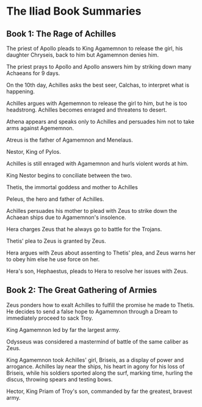 # The Iliad Book Summaries

## Book 1: The Rage of Achilles

The priest of Apollo pleads to King Agamemnon to release the girl, his daughter Chryseis, back to him but Agamemnon denies him.

The priest prays to Apollo and Apollo answers him by striking down many Achaeans for 9 days.

On the 10th day, Achilles asks the best seer, Calchas, to interpret what is happening.

Achilles argues with Agememnon to release the girl to him, but he is too headstrong. Achilles becomes enraged and threatens to desert.

Athena appears and speaks only to Achilles and persuades him not to take arms against Agememnon.

Atreus is the father of Agamemnon and Menelaus.

Nestor, King of Pylos.

Achilles is still enraged with Agamemnon and hurls violent words at him.

King Nestor begins to conciliate between the two.

Thetis, the immortal goddess and mother to Achilles

Peleus, the hero and father of Achilles.

Achilles persuades his mother to plead with Zeus to strike down the Achaean ships due to Agamemnon's insolence.

Hera charges Zeus that he always go to battle for the Trojans.

Thetis' plea to Zeus is granted by Zeus.

Hera argues with Zeus about assenting to Thetis' plea, and Zeus warns her to obey him else he use force on her.

Hera's son, Hephaestus, pleads to Hera to resolve her issues with Zeus.

## Book 2: The Great Gathering of Armies

Zeus ponders how to exalt Achilles to fulfill the promise he made to Thetis. He decides to send a false hope to Agamemnon through a Dream to immediately proceed to sack Troy.

King Agamemnon led by far the largest army.

Odysseus was considered a mastermind of battle of the same caliber as Zeus.

King Agamemnon took Achilles' girl, Briseis, as a display of power and arrogance. Achilles lay near the ships, his heart in agony for his loss of Briseis, while his soldiers sported along the surf, marking time, hurling the discus, throwing spears and testing bows.

Hector, King Priam of Troy's son, commanded by far the greatest, bravest army.